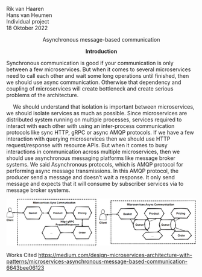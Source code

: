 Rik van Haaren   
Hans van Heumen   
Individual project   
18 Oktober 2022   
 
<p align="center">Asynchronous message-based communication</p>
<p align="center"><b>Introduction</b></p>
Synchronous communication is good if your communication is only between a few microservices. But when it comes to several microservices need to call each other and wait some long operations until finished, then we should use async communication. Otherwise that dependency and coupling of microservices will create bottleneck and create serious problems of the architecture.
	
 
We should understand that isolation is important between microservices, we should isolate services as much as possible. Since microservices are distributed system running on multiple processes, services required to interact with each other with using an inter-process communication protocols like sync HTTP, gRPC or async AMQP protocols.
If we have a few interaction with querying microservices then we should use HTTP request/response with resource APIs. But when it comes to busy interactions in communication across multiple microservices, then we should use asynchronous messaging platforms like message broker systems.
We said Asynchronous protocols, which is AMQP protocol for performing async message transmissions. In this AMQP protocol, the producer send a message and doesn’t wait a response. It only send message and expects that it will consume by subscriber services via to message broker systems.

![asynchronous](../utils/asynchronous.png)

Works Cited
https://medium.com/design-microservices-architecture-with-patterns/microservices-asynchronous-message-based-communication-6643bee06123
